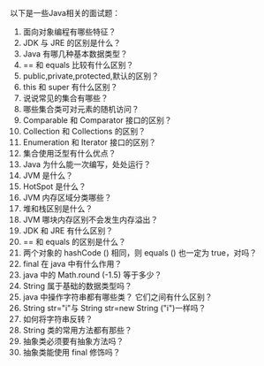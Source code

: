 以下是一些Java相关的面试题：

1. 面向对象编程有哪些特征？
2. JDK 与 JRE 的区别是什么？
3. Java 有哪几种基本数据类型？
4. == 和 equals 比较有什么区别？
5. public,private,protected,默认的区别？
6. this 和 super 有什么区别？
7. 说说常见的集合有哪些？
8. 哪些集合类可对元素的随机访问？
9. Comparable 和 Comparator 接口的区别？
10. Collection 和 Collections 的区别？
11. Enumeration 和 Iterator 接口的区别？
12. 集合使用泛型有什么优点？
13. Java 为什么能一次编写，处处运行？
14. JVM 是什么？
15. HotSpot 是什么？
16. JVM 内存区域分类哪些？
17. 堆和栈区别是什么？
18. JVM 哪块内存区别不会发生内存溢出？
19. JDK 和 JRE 有什么区别？
20. == 和 equals 的区别是什么？
21. 两个对象的 hashCode () 相同，则 equals () 也一定为 true，对吗？
22. final 在 java 中有什么作用？
23. java 中的 Math.round (-1.5) 等于多少？
24. String 属于基础的数据类型吗？
25. java 中操作字符串都有哪些类？ 它们之间有什么区别？
26. String str=\"i\"与 String str=new String (\"i\")一样吗？
27. 如何将字符串反转？
28. String 类的常用方法都有那些？
29. 抽象类必须要有抽象方法吗？
30. 抽象类能使用 final 修饰吗？
